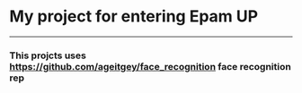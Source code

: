 # My project for entering Epam UP
------------------------------------
### This projcts uses https://github.com/ageitgey/face_recognition face recognition rep
